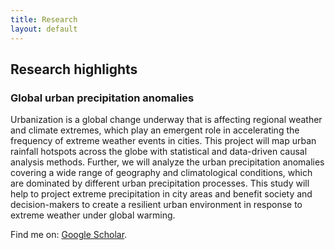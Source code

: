 ```yaml
---
title: Research 
layout: default
---
```


## Research highlights

### Global urban precipitation anomalies

Urbanization is a global change underway that is affecting regional weather and climate extremes, which play an emergent role in accelerating the frequency of extreme weather events in cities. This project will map urban rainfall hotspots across the globe with statistical and data-driven causal analysis methods. Further, we will analyze the urban precipitation anomalies covering a wide range of geography and climatological conditions, which are dominated by different urban precipitation processes. This study will help to project extreme precipitation in city areas and benefit society and decision-makers to create a resilient urban environment in response to extreme weather under global warming.

Find me on: [Google Scholar](https://scholar.google.com/citations?user=w1AJmpYAAAAJ&hl=en).
